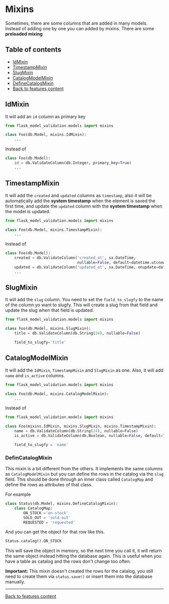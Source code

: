# Mixins
Sometimes, there are some columns that are added in many models. Instead of adding one by one you can added by mixins. There are some **preloaded mixing**

## Table of contents

- [IdMixin](#idmixin)
- [TimestampMixin](#timestampmixin)
- [SlugMixin](#slugmixin)
- [CatalogModelMixin](#catalogmodelmixin)
- [DefineCatalogMixin](#defincatalogmixin)
- [Back to features content](../README.md#features)

## IdMixin

It will add an `id` column as primary key

```python
from flask_model_validation.models import mixins

class Foo(db.Model, mixins.IdMixin):
    ...
```

Instead of

```python
class Foo(db.Model):
    id = db.ValidateColumn(db.Integer, primary_key=True)
    ...
```

## TimestampMixin

It will add the `created` and `updated` columns as `timestamp`, also it will be automatically add the **system timestamp** when the element is saved the first time, and update the `updated` column with the **system timestamp** when the model is updated.

```python
from flask_model_validation.models import mixins

class Foo(db.Model, mixins.TimestampMixin):
    ...
```
Instead of

```python
class Foo(db.Model):
    created = db.ValidateColumn('created_at', sa.DateTime,
                                nullable=False, default=datetime.utcnow)
    updated = db.ValidateColumn('updated_at', sa.DateTime, onupdate=datetime.utcnow)
    ...
```

## SlugMixin

It will add the `slug` column. You need to set the `field_to_slugfy` to the name of the column yo want to slugfy. This will create a slug from that field and update the slug when that field is updated.

```python
from flask_model_validation.models import mixins

class Foo(db.Model, mixins.SlugMixin):
    title = db.ValidateColumn(db.String(24), nullable=False)

    field_to_slugfy='title'
```

## CatalogModelMixin
It will add the `IdMixin`, `TimestampMixin` and `SlugMixin` as one. Also, it will add `name` and `is_active` columns.

```python
from flask_model_validation.models import mixins

class Foo(db.Model, mixins.CatalogModelMixin):
    ...
```

Instead of

```python
from flask_model_validation.models import mixins

class Foo(mixins.IdMixin, mixins.SlugMixin, mixins.TimestampMixin):
    name = db.ValidateColumn(db.String(24), nullable=False)
    is_active = db.ValidateColumn(db.Boolean, nullable=False, default=True)

    field_to_slugfy = 'name'
```

### DefinCatalogMixin

This mixin is a bit different from the others. It implements the same columns as `CatalogModelMixin` but you can define the rows in the catalog via the `slug` field. This should be done through an inner class called `CatalogMap` and define the rows as attributes of that class.

For example

```python
class Status(db.Model, mixins.DefineCatalogMixin):
    class CatalogMap:
        ON_STOCK ='on-stock'
        SOLD_OUT = 'sold-out'
        REQUESTED = 'requested'
```

And you can get the object for that row like this.

```python
Status.catalog().ON_STOCK
```

This will save the object in memory, so the next time you call it, it will return the same object instead hitting the database again. This is useful when you have a table as catalog and the rows don't change too often.

**Important:** This mixin doesn't created the rows for the catalog, you still need to create them via `status.save()` or insert them into the database manually.

---
[Back to features content](../README.md#features)
